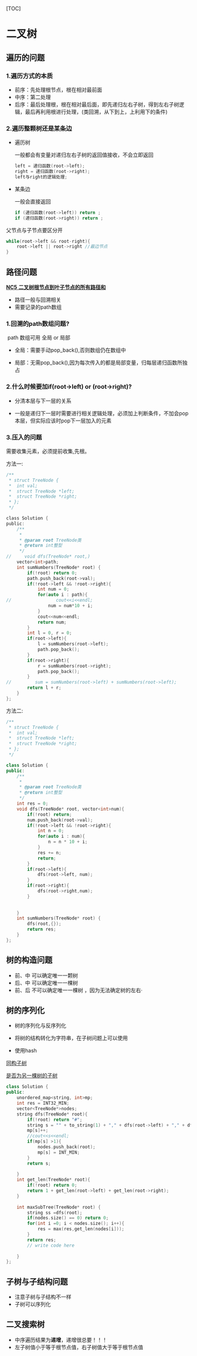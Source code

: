 [TOC]

# 二叉树

## 遍历的问题

### 1.遍历方式的本质

* 前序：先处理根节点，根在相对最前面
* 中序：第二处理
* 后序：最后处理根，根在相对最后面，即先递归左右子树，得到左右子树逻辑，最后再利用根进行处理，(类回溯，从下到上，上利用下的条件)

### 2.遍历整颗树还是某条边

* 遍历树

  一般都会有变量对递归左右子树的返回值接收，不会立即返回

  ```c++
  left = 递归函数(root->left);
  right = 递归函数(root->right);
  left与right的逻辑处理;
  ```

* 某条边

  一般会直接返回

  ```c++
  if (递归函数(root->left)) return ;
  if (递归函数(root->right)) return ;
  ```


父节点与子节点要区分开

```c++
while(root->left && root-right){
    root->left || root->right //最边节点
}
```



## 路径问题

[**NC5** **二叉树根节点到叶子节点的所有路径和**](https://www.nowcoder.com/practice/185a87cd29eb42049132aed873273e83?tpId=196&tqId=37049&ru=/exam/oj)

* 路径一般与回溯相关
* 需要记录的path数组

### 1.回溯的path数组问题?

​	path 数组可用 全局 or 局部

* 全局：需要手动pop_back(),否则数组仍在数组中

* 局部：无需pop_back(),因为每次传入的都是局部变量，归每层递归函数所独占

### 2.什么时候要加if(root->left) or (root->right)?

* 分清本层与下一层的关系

* 一般是递归下一层时需要进行相关逻辑处理，必须加上判断条件，不加会pop本层，但实际应该时pop下一层加入的元素

### 3.压入的问题

需要收集元素，必须提前收集,先根。

方法一:

```c
/**
 * struct TreeNode {
 *	int val;
 *	struct TreeNode *left;
 *	struct TreeNode *right;
 * };
 */

class Solution {
public:
    /**
     * 
     * @param root TreeNode类 
     * @return int整型
     */
//     void dfs(TreeNode* root,)
    vector<int>path;
    int sumNumbers(TreeNode* root) {
        if(!root) return 0;
        path.push_back(root->val);
        if(!root->left && !root->right){
            int num = 0;
            for(auto i : path){
//                 cout<<i<<endl;
                num = num*10 + i;
            }
            cout<<num<<endl;
            return num;
        }
        int l = 0, r = 0;
        if(root->left){
            l = sumNumbers(root->left);
            path.pop_back();
        }
        if(root->right){
            r = sumNumbers(root->right);
            path.pop_back();
        }
//         sum = sumNumbers(root->left) + sumNumbers(root->left);
        return l + r;
    }
};
```

方法二:

```c++
/**
 * struct TreeNode {
 *	int val;
 *	struct TreeNode *left;
 *	struct TreeNode *right;
 * };
 */

class Solution {
public:
    /**
     * 
     * @param root TreeNode类 
     * @return int整型
     */
    int res = 0;
    void dfs(TreeNode* root, vector<int>num){
        if(!root) return;
        num.push_back(root->val);
        if(!root->left && !root->right){
            int n = 0;
            for(auto i : num){
                n = n * 10 + i;
            }
            res += n;
            return;
        }
        if(root->left){
            dfs(root->left, num);
        }
        if(root->right){
            dfs(root->right,num);
        }
        
        
    }
    int sumNumbers(TreeNode* root) {
        dfs(root,{});
        return res;
    }
};
```

## 树的构造问题

* 前、中 可以确定唯一一颗树
* 后、中 可以确定唯一一棵树
* 前、后 不可以确定唯一一棵树 ，因为无法确定树的左右·

## 树的序列化

* 树的序列化与反序列化

* 将树的结构转化为字符串，在子树问题上可以使用
* 使用hash

[同构子树](https://www.nowcoder.com/questionTerminal/0069dafd4c7640e28b5f339136c11c2d)

[是否为另一棵树的子树](https://leetcode.cn/problems/subtree-of-another-tree/)

```c++
class Solution {
public: 
    unordered_map<string, int>mp;
    int res = INT32_MIN;
    vector<TreeNode*>nodes;
    string dfs(TreeNode* root){
        if(!root) return "#";
        string s = "" + to_string(1) + "," + dfs(root->left) + "," + dfs(root->right);
        mp[s]++;
        //cout<<s<<endl;
        if(mp[s] >1){
            nodes.push_back(root);
            mp[s] = INT_MIN;
        }
        return s;
         
    }
    int get_len(TreeNode* root){
        if(!root) return 0;
        return 1 + get_len(root->left) + get_len(root->right);
    }
     
    int maxSubTree(TreeNode* root) {
        string ss =dfs(root);
        if(nodes.size() == 0) return 0;
        for(int i =0; i < nodes.size(); i++){
            res = max(res,get_len(nodes[i]));
        }
        return res;
        // write code here
         
    }
};
```



## 子树与子结构问题

* 注意子树与子结构不一样
* 子树可以序列化

## 二叉搜索树

* 中序遍历结果为**递增**，递增很总要！！！
* 左子树值小于等于根节点值，右子树值大于等于根节点值





 